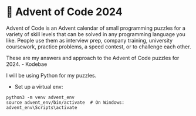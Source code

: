 # 🎄 Advent of Code 2024

Advent of Code is an Advent calendar of small programming puzzles for a variety of skill levels that can be solved in any programming language you like. People use them as interview prep, company training, university coursework, practice problems, a speed contest, or to challenge each other.

These are my answers and approach to the Advent of Code puzzles for 2024. - Kodebae

I will be using Python for my puzzles.

* Set up a virtual env:
```
python3 -m venv advent_env
source advent_env/bin/activate  # On Windows: advent_env\Scripts\activate
```